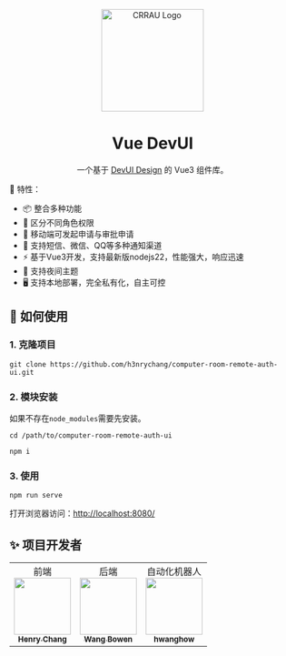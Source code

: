 <p align="center">
  <a href="https://github.com/h3nrychang/computer-room-remote-auth-ui" target="_blank" rel="noopener noreferrer">
    <img alt="CRRAU Logo" src="https://vue-devui.github.io/assets/logo.svg" width="180" style="max-width:100%;">
  </a>
</p>

<h1 align="center">Vue DevUI</h1>

<p align="center">一个基于 <a href="https://devui.design/" target="_blank" rel="noopener noreferrer">DevUI Design</a> 的 Vue3 组件库。</p>

[//]: # ([English]&#40;README.md&#41; | 简体中文)

🌈 特性：

- 📦 整合多种功能
- 🔑 区分不同角色权限
- 📱 移动端可发起申请与审批申请
- 🔔 支持短信、微信、QQ等多种通知渠道
- ⚡ 基于Vue3开发，支持最新版nodejs22，性能强大，响应迅速
- 🎨 支持夜间主题
- 🖥️ 支持本地部署，完全私有化，自主可控

## 🔧 如何使用

### 1. 克隆项目

``` shell
git clone https://github.com/h3nrychang/computer-room-remote-auth-ui.git
```

### 2. 模块安装

如果不存在`node_modules`需要先安装。

``` shell
cd /path/to/computer-room-remote-auth-ui

npm i
```

### 3. 使用

``` shell
npm run serve
```

打开浏览器访问：[http://localhost:8080/](http://localhost:8080/)

## ✨ 项目开发者

<table border="0">

<tr>
<td align="center">
前端<br><a href="https://github.com/h3nrychang"><img src="https://avatars.githubusercontent.com/u/186528753?v=4?s=100" width="100px;" alt=""/><br /><sub><b>Henry Chang</b></sub></a>
</td>
<td align="center">
后端<br><a href="https://github.com/Wangbwm"><img src="https://avatars.githubusercontent.com/u/97235990?v=4?s=100" width="100px;" alt=""/><br /><sub><b>Wang Bowen</b></sub></a> 
</td>
<td align="center">
自动化机器人<br><a href="https://github.com/hwang-how"><img src="https://avatars.githubusercontent.com/u/77136418?v=4?s=100" width="100px;" alt=""/><br /><sub><b>hwanghow</b></sub></a> 
</td>
</tr>


</table>
